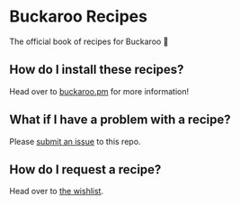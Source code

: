 # Buckaroo Recipes
The official book of recipes for Buckaroo 📒

## How do I install these recipes?
Head over to [buckaroo.pm](https://www.buckaroo.pm/) for more information! 

## What if I have a problem with a recipe? 
Please [submit an issue](https://github.com/LoopPerfect/buckaroo-recipes/issues/new) to this repo. 

## How do I request a recipe?
Head over to [the wishlist](https://github.com/LoopPerfect/buckaroo-wishlist). 
